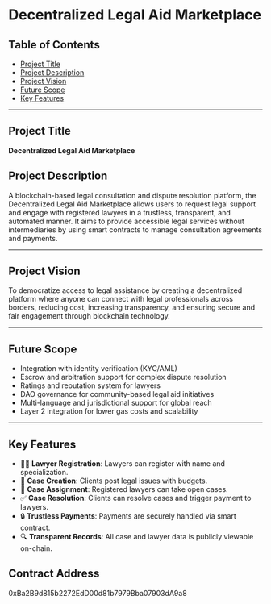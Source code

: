 # Decentralized Legal Aid Marketplace

## Table of Contents
- [Project Title](#project-title)
- [Project Description](#project-description)
- [Project Vision](#project-vision)
- [Future Scope](#future-scope)
- [Key Features](#key-features)

---

## Project Title
**Decentralized Legal Aid Marketplace**

## Project Description
A blockchain-based legal consultation and dispute resolution platform, the Decentralized Legal Aid Marketplace allows users to request legal support and engage with registered lawyers in a trustless, transparent, and automated manner. It aims to provide accessible legal services without intermediaries by using smart contracts to manage consultation agreements and payments.

---

## Project Vision
To democratize access to legal assistance by creating a decentralized platform where anyone can connect with legal professionals across borders, reducing cost, increasing transparency, and ensuring secure and fair engagement through blockchain technology.

---

## Future Scope
- Integration with identity verification (KYC/AML)
- Escrow and arbitration support for complex dispute resolution
- Ratings and reputation system for lawyers
- DAO governance for community-based legal aid initiatives
- Multi-language and jurisdictional support for global reach
- Layer 2 integration for lower gas costs and scalability

---

## Key Features
- 👨‍⚖️ **Lawyer Registration**: Lawyers can register with name and specialization.
- 📝 **Case Creation**: Clients post legal issues with budgets.
- 🤝 **Case Assignment**: Registered lawyers can take open cases.
- ✅ **Case Resolution**: Clients can resolve cases and trigger payment to lawyers.
- 🔒 **Trustless Payments**: Payments are securely handled via smart contract.
- 🔍 **Transparent Records**: All case and lawyer data is publicly viewable on-chain.
## Contract Address 
0xBa2B9d815b2272EdD00d81b7979Bba07903dA9a8
